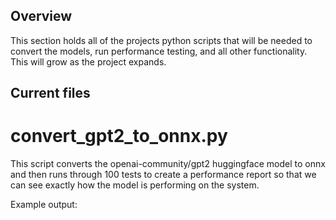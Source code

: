 ## Overview 

This section holds all of the projects python scripts that will be needed to convert the models, run performance testing, and all other functionality. This will grow as the project expands.

## Current files

# convert_gpt2_to_onnx.py
This script converts the openai-community/gpt2 huggingface model to onnx and then runs through 100 tests to create a performance report so that we  can see exactly how the model is performing on the system.

Example output:



